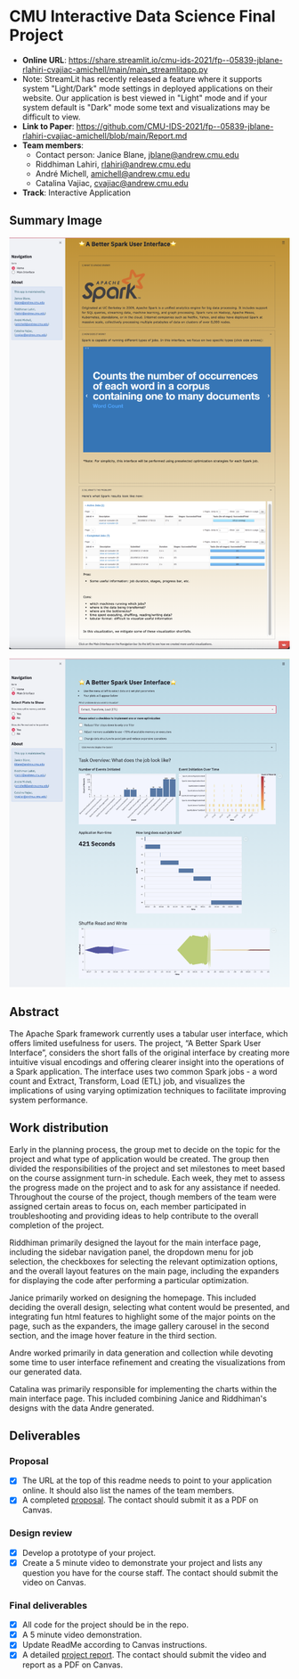 # CMU Interactive Data Science Final Project

* **Online URL**:  https://share.streamlit.io/cmu-ids-2021/fp--05839-jblane-rlahiri-cvajiac-amichell/main/main_streamlitapp.py
* Note: StreamLit has recently released a feature where it supports system "Light/Dark" mode settings in deployed applications on their website.  Our application is best viewed in "Light" mode and if your system default is "Dark" mode some text and visualizations may be difficult to view.
* **Link to Paper**:  https://github.com/CMU-IDS-2021/fp--05839-jblane-rlahiri-cvajiac-amichell/blob/main/Report.md
* **Team members**:
  * Contact person: Janice Blane, jblane@andrew.cmu.edu
  * Riddhiman Lahiri, rlahiri@andrew.cmu.edu
  * André Michell, amichell@andrew.cmu.edu
  * Catalina Vajiac, cvajiac@andrew.cmu.edu
* **Track**: Interactive Application

## Summary Image

![Introduction Home Page](image_home.png)

![Main Interface Page](image_main.png)

## Abstract

The Apache Spark framework currently uses a tabular user interface, which offers limited usefulness for users. The project, “A Better Spark User Interface”, considers the short falls of the original interface by creating more intuitive visual encodings and offering clearer insight into the operations of a Spark application. The interface uses two common Spark jobs - a word count and Extract, Transform, Load (ETL) job, and visualizes the implications of using varying optimization techniques to facilitate improving system performance.

## Work distribution

Early in the planning process, the group met to decide on the topic for the project and what type of application would be created. The group then divided the responsibilities of the project and set milestones to meet based on the course assignment turn-in schedule. Each week, they met to assess the progress made on the project and to ask for any assistance if needed. Throughout the course of the project, though members of the team were assigned certain areas to focus on, each member participated in troubleshooting and providing ideas to help contribute to the overall completion of the project.

Riddhiman primarily designed the layout for the main interface page, including the sidebar navigation panel, the dropdown menu for job selection, the checkboxes for selecting the relevant optimization options, and the overall layout features on the main page, including the expanders for displaying the code after performing a particular optimization. 

Janice primarily worked on designing the homepage. This included deciding the overall design, selecting what content would be presented, and integrating fun html features to highlight some of the major points on the page, such as the expanders, the image gallery carousel in the second section, and the image hover feature in the third section.

Andre worked primarily in data generation and collection while devoting some time to user interface refinement and creating the visualizations from our generated data.

Catalina was primarily responsible for implementing the charts within the main interface page.  This included combining Janice and Riddhiman's designs with the data Andre generated.

## Deliverables

### Proposal

- [X] The URL at the top of this readme needs to point to your application online. It should also list the names of the team members.
- [X] A completed [proposal](Proposal.md). The contact should submit it as a PDF on Canvas.

### Design review

- [X] Develop a prototype of your project.
- [X] Create a 5 minute video to demonstrate your project and lists any question you have for the course staff. The contact should submit the video on Canvas.

### Final deliverables

- [X] All code for the project should be in the repo.
- [X] A 5 minute video demonstration.
- [X] Update ReadMe according to Canvas instructions.
- [X] A detailed [project report](Report.md). The contact should submit the video and report as a PDF on Canvas.
